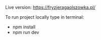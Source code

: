 Live version: https://fryzjeragaolszowka.pl/

To run project locally type in terminal:
- npm install
- npm run dev

  
